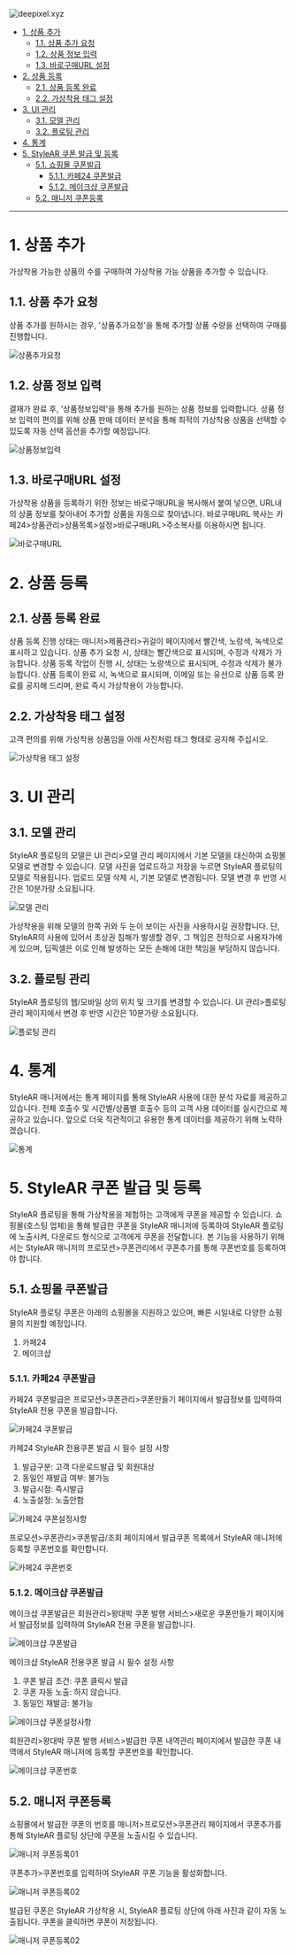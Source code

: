 ![deepixel.xyz](../../../APP/tutorial/img/Deepixel_logo.PNG)

- [1. 상품 추가](#1-%ec%83%81%ed%92%88-%ec%b6%94%ea%b0%80)
  - [1.1. 상품 추가 요청](#11-%ec%83%81%ed%92%88-%ec%b6%94%ea%b0%80-%ec%9a%94%ec%b2%ad)
  - [1.2. 상품 정보 입력](#12-%ec%83%81%ed%92%88-%ec%a0%95%eb%b3%b4-%ec%9e%85%eb%a0%a5)
  - [1.3. 바로구매URL 설정](#13-%eb%b0%94%eb%a1%9c%ea%b5%ac%eb%a7%a4url-%ec%84%a4%ec%a0%95)
- [2. 상품 등록](#2-%ec%83%81%ed%92%88-%eb%93%b1%eb%a1%9d)
  - [2.1. 상품 등록 완료](#21-%ec%83%81%ed%92%88-%eb%93%b1%eb%a1%9d-%ec%99%84%eb%a3%8c)
  - [2.2. 가상착용 태그 설정](#22-%ea%b0%80%ec%83%81%ec%b0%a9%ec%9a%a9-%ed%83%9c%ea%b7%b8-%ec%84%a4%ec%a0%95)
- [3. UI 관리](#3-ui-%ea%b4%80%eb%a6%ac)
  - [3.1. 모델 관리](#31-%eb%aa%a8%eb%8d%b8-%ea%b4%80%eb%a6%ac)
  - [3.2. 플로팅 관리](#32-%ed%94%8c%eb%a1%9c%ed%8c%85-%ea%b4%80%eb%a6%ac)
- [4. 통계](#4-%ed%86%b5%ea%b3%84)
- [5. StyleAR 쿠폰 발급 및 등록](#5-stylear-%ec%bf%a0%ed%8f%b0-%eb%b0%9c%ea%b8%89-%eb%b0%8f-%eb%93%b1%eb%a1%9d)
  - [5.1. 쇼핑몰 쿠폰발급](#51-%ec%87%bc%ed%95%91%eb%aa%b0-%ec%bf%a0%ed%8f%b0%eb%b0%9c%ea%b8%89)
    - [5.1.1. 카페24 쿠폰발급](#511-%ec%b9%b4%ed%8e%9824-%ec%bf%a0%ed%8f%b0%eb%b0%9c%ea%b8%89)
    - [5.1.2. 메이크샵 쿠폰발급](#512-%eb%a9%94%ec%9d%b4%ed%81%ac%ec%83%b5-%ec%bf%a0%ed%8f%b0%eb%b0%9c%ea%b8%89)
  - [5.2. 매니저 쿠폰등록](#52-%eb%a7%a4%eb%8b%88%ec%a0%80-%ec%bf%a0%ed%8f%b0%eb%93%b1%eb%a1%9d)

---
# 1. 상품 추가
가상착용 가능한 상품의 수를 구매하여 가상착용 가능 상품을 추가할 수 있습니다.

## 1.1. 상품 추가 요청
상품 추가를 원하시는 경우, '상품추가요청'을 통해 추가할 상품 수량을 선택하여 구매를 진행합니다.

![상품추가요청](../img/product_reg_01-min.png)

## 1.2. 상품 정보 입력
결재가 완료 후, '상품정보입력'을 통해 추가를 원하는 상품 정보를 입력합니다. 상품 정보 입력의 편의를 위해 상품 판매 데이터 분석을 통해 최적의 가상착용 상품을 선택할 수 있도록 자동 선택 옵션을 추가할 예정입니다.

![상품정보입력](../img/product_reg_02-min.png)

## 1.3. 바로구매URL 설정
가상착용 상품을 등록하기 위한 정보는 바로구매URL을 복사해서 붙여 넣으면, URL내의 상품 정보를 찾아내어 추가할 상품을 자동으로 찾아냅니다. 바로구매URL 복사는 카페24>상품관리>상품목록>설정>바로구매URL>주소복사를 이용하시면 됩니다.

![바로구매URL](../img/url_setting-min.png)

# 2. 상품 등록

## 2.1. 상품 등록 완료
상품 등록 진행 상태는 매니저>제품관리>귀걸이 페이지에서 빨간색, 노랑색, 녹색으로 표시하고 있습니다. 상품 추가 요청 시, 상태는 빨간색으로 표시되며, 수정과 삭제가 가능합니다. 상품 등록 작업이 진행 시, 상태는 노랑색으로 표시되며, 수정과 삭제가 불가능합니다. 상품 등록이 완료 시, 녹색으로 표시되며, 이메일 또는 유선으로 상품 등록 완료를 공지해 드리며, 완료 즉시 가상착용이 가능합니다.

## 2.2. 가상착용 태그 설정
고객 편의를 위해 가상착용 상품임을 아래 사진처럼 태그 형태로 공지해 주십시오.

![가상착용 태그 설정](../img/banner-min.png)

# 3. UI 관리

## 3.1. 모델 관리
StyleAR 플로팅의 모델은 UI 관리>모델 관리 페이지에서 기본 모델을 대신하여 쇼핑몰 모델로 변경할 수 있습니다. 모델 사진을 업로드하고 저장을 누르면 StyleAR 플로팅의 모델로 적용됩니다. 업로드 모델 삭제 시, 기본 모델로 변경됩니다. 모델 변경 후 반영 시간은 10분가량 소요됩니다.

![모델 관리](../img/ui_mgt_model-min.png)

가상착용을 위해 모델의 한쪽 귀와 두 눈이 보이는 사진을 사용하시길 권장합니다. 단, StyleAR의 사용에 있어서 초상권 침해가 발생할 경우, 그 책임은 전적으로 사용자가에게 있으며, 딥픽셀은 이로 인해 발생하는 모든 손해에 대한 책임을 부담하지 않습니다.

## 3.2. 플로팅 관리
StyleAR 플로팅의 웹/모바일 상의 위치 및 크기를 변경할 수 있습니다. UI 관리>플로팅 관리 페이지에서 변경 후 반영 시간은 10분가량 소요됩니다.

![플로팅 관리](../img/ui_mgt_floating-min.png)

# 4. 통계
StyleAR 매니저에서는 통계 페이지를 통해 StyleAR 사용에 대한 분석 자료를 제공하고 있습니다. 전체 호출수 및 시간별/상품별 호출수 등의 고객 사용 데이터를 실시간으로 제공하고 있습니다. 앞으로 더욱 직관적이고 유용한 통계 데이터를 제공하기 위해 노력하겠습니다.

![통계](../img/statistics-min.png)

# 5. StyleAR 쿠폰 발급 및 등록

StyleAR 플로팅을 통해 가상착용을 체험하는 고객에게 쿠폰을 제공할 수 있습니다. 쇼핑몰(호스팅 업체)을 통해 발급한 쿠폰을 StyleAR 매니저에 등록하여 StyleAR 플로팅에 노출시켜, 다운로드 형식으로 고객에게 쿠폰을 전달합니다. 본 기능을 사용하기 위해서는 StyleAR 매니저의 프로모션>쿠폰관리에서 쿠폰추가를 통해 쿠폰번호를 등록하여야 합니다.

## 5.1. 쇼핑몰 쿠폰발급

StyleAR 플로팅 쿠폰은 아래의 쇼핑몰을 지원하고 있으며, 빠른 시일내로 다양한 쇼핑몰의 지원할 예정입니다.

1. 카페24
2. 메이크샵 

### 5.1.1. 카페24 쿠폰발급

카페24 쿠폰발급은 프로모션>쿠폰관리>쿠폰만들기 페이지에서 발급정보를 입력하여 StyleAR 전용 쿠폰을 발급합니다.  

![카페24 쿠폰발급](../img/cafe24_coupon_01-min.png)

카페24 StyleAR 전용쿠폰 발급 시 필수 설정 사항  
1. 발급구분: 고객 다운로드발급 및 회원대상
2. 동일인 재발급 여부: 불가능
3. 발급시점: 즉시발급
4. 노출설정: 노출안함

![카페24 쿠폰설정사항](../img/cafe24_coupon_02-min.png)

프로모션>쿠폰관리>쿠폰발급/조회 페이지에서 발급쿠폰 목록에서 StyleAR 매니저에 등록할 쿠폰번호를 확인합니다.  

![카페24 쿠폰번호](../img/cafe24_coupon_03-min.png)

### 5.1.2. 메이크샵 쿠폰발급

메이크샵 쿠폰발급은 회원관리>왕대박 쿠폰 발행 서비스>새로운 쿠폰만들기 페이지에서 발급정보를 입력하여 StyleAR 전용 쿠폰을 발급합니다.  

![메이크샵 쿠폰발급](../img/makeshop_coupon_01-min.png)

메이크샵 StyleAR 전용쿠폰 발급 시 필수 설정 사항  
1. 쿠폰 발급 조건: 쿠폰 클릭시 발급
2. 쿠폰 자동 노출: 하지 않습니다.
3. 동일인 재발금: 불가능

![메이크샵 쿠폰설정사항](../img/makeshop_coupon_02-min.png)

회원관리>왕대박 쿠폰 발행 서비스>발급한 쿠폰 내역관리 페이지에서 발급한 쿠폰 내역에서 StyleAR 매니저에 등록할 쿠폰번호를 확인합니다. 

![메이크샵 쿠폰번호](../img/makeshop_coupon_03-min.png)

## 5.2. 매니저 쿠폰등록

쇼핑몰에서 발급한 쿠폰의 번호를 매니저>프로모션>쿠폰관리 페이지에서 쿠폰추가를 통해 StyleAR 플로팅 상단에 쿠폰을 노출시킬 수 있습니다. <br> 

![매니저 쿠폰등록01](../img/manager_coupon_01-min.png)

쿠폰추가>쿠폰번호를 입력하여 StyleAR 쿠폰 기능을 활성화합니다.

![매니저 쿠폰등록02](../img/manager_coupon_02-min.png)

발급된 쿠폰은 StyleAR 가상착용 시, StyleAR 플로팅 상단에 아래 사진과 같이 자동 노출됩니다. 쿠폰을 클릭하면 쿠폰이 저장됩니다.  

![매니저 쿠폰등록02](../img/manager_coupon_03-min.png)